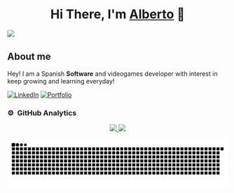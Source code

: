 <div align="center">
  <h1 align="center">Hi There, I'm <a href="https://www.linkedin.com/in/albertozaragositenorio/">Alberto</a> 👋</h1>
</div>

<div>
  <img src="https://imgur.com/nTPWEEq.gif"/>
</div>

## About me
<div id="AboutMe">
  <p>Hey! I am a Spanish <b>Software</b> and videogames developer with interest in keep growing and learning everyday!</p>
  
  [![LinkedIn](https://img.shields.io/badge/linkedin-%230077B5.svg?logo=linkedin&logoColor=white)](https://www.linkedin.com/in/albertozaragositenorio)
  [![Portfolio](https://img.shields.io/badge/%F0%9F%8E%A8Portfolio%F0%9F%8E%A8-green)](https://albertozaragosi.github.io/Portfolio/)
  


</div>

### ⚙️ &nbsp;GitHub Analytics

<p align="center">
<a href="https://github.com/AlbertoZaragosi">
  <img height="180em" src="https://github-readme-stats-eight-theta.vercel.app/api?username=AlbertoZaragosi&show_icons=true&theme=algolia&include_all_commits=true&count_private=true"/>
  <img height="180em" src="https://github-readme-stats-eight-theta.vercel.app/api/top-langs/?username=AlbertoZaragosi&layout=compact&langs_count=8&theme=algolia"/>
</a>
</p>

<picture>
  <source media="(prefers-color-scheme: dark)" srcset="https://raw.githubusercontent.com/AlbertoZaragosi/AlbertoZaragosi/output/github-snake-dark.svg" />
  <source media="(prefers-color-scheme: light)" srcset="https://raw.githubusercontent.com/AlbertoZaragosi/AlbertoZaragosi/output/github-snake.svg" />
  <img alt="github-snake" src="https://raw.githubusercontent.com/AlbertoZaragosi/AlbertoZaragosi/output/github-snake.svg" />
</picture>

<!--
**AlbertoZaragosi/AlbertoZaragosi** is a ✨ _special_ ✨ repository because its `README.md` (this file) appears on your GitHub profile.

Here are some ideas to get you started:

- 🔭 I’m currently working on ...
- 🌱 I’m currently learning ...
- 👯 I’m looking to collaborate on ...
- 🤔 I’m looking for help with ...
- 💬 Ask me about ...
- 📫 How to reach me: ...
- 😄 Pronouns: ...
- ⚡ Fun fact: ...
-->
  

 
